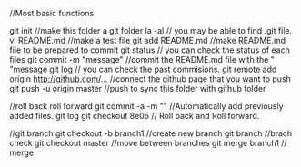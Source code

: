 //Most basic functions

git init                                     //make this folder a git folder
	la -al                               // you may be able to find .git file.
vi README.md                                 //make a test file
git add README.md                            //make README.md file to be prepared to commit
	git status                           // you can check the status of each files
git commit -m "message"                      //commit the README.md file with the " "message 
	git log                	             // you can check the past commisions.
git remote add origin http://github.com/...  //connect the github page that you want to push
git push -u origin master                    //push to sync this folder with github folder


//roll back roll forward
git commit -a -m "" //Automatically add previously added files.
git log
git checkout 8e05   // Roll back and Roll forward. 


//git branch
git checkout -b branch1 //create new branch
git branch              //brach check
git checkout master     //move between branches
git merge branch1       // merge


